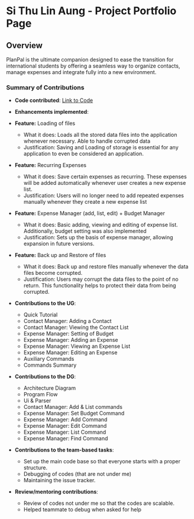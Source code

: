 # Si Thu Lin Aung - Project Portfolio Page

## Overview
PlanPal is the ultimate companion designed to ease the transition for international students by offering a seamless way to organize contacts, manage expenses and integrate fully into a new environment.

### Summary of Contributions
- **Code contributed**: [Link to Code](https://nus-cs2113-ay2425s1.github.io/tp-dashboard/?search=c2linaung&breakdown=true&sort=groupTitle%20dsc&sortWithin=title&since=2024-09-20&timeframe=commit&mergegroup=&groupSelect=groupByRepos&checkedFileTypes=docs~functional-code~test-code~other)

- **Enhancements implemented**:
- **Feature:** Loading of files
  - What it does: Loads all the stored data files into the application whenever necessary. Able to handle corrupted data
  - Justification: Saving and Loading of storage is essential for any application to even be considered an application.
- **Feature:** Recurring Expenses
  - What it does: Save certain expenses as recurring. These expenses will be added automatically whenever user creates a new expense list.
  - Justification: Users will no longer need to add repeated expenses manually whenever they create a new expense list
- **Feature:** Expense Manager (add, list, edit) + Budget Manager
  - What it does: Basic adding, viewing and editing of expense list. Additionally, budget setting was also implemented
  - Justification: Sets up the basis of expense manager, allowing expansion in future versions.
- **Feature:** Back up and Restore of files
  - What it does: Back up and restore files manually whenever the data files become corrupted.
  - Justification: Users may corrupt the data files to the point of no return. This functionality helps to protect their data from being corrupted.

- **Contributions to the UG**: 
  - Quick Tutorial
  - Contact Manager: Adding a Contact
  - Contact Manager: Viewing the Contact List
  - Expense Manager: Setting of Budget
  - Expense Manager: Adding an Expense
  - Expense Manager: Viewing an Expense List
  - Expense Manager: Editing an Expense
  - Auxiliary Commands
  - Commands Summary
- **Contributions to the DG**: 
  - Architecture Diagram
  - Program Flow
  - Ui & Parser
  - Contact Manager: Add & List commands
  - Expense Manager: Set Budget Command
  - Expense Manager: Add Command
  - Expense Manager: Edit Command
  - Expense Manager: List Command
  - Expense Manager: Find Command
- **Contributions to the team-based tasks**: 
  - Set up the main code base so that everyone starts with a proper structure.
  - Debugging of codes (that are not under me)
  - Maintaining the issue tracker.
- **Review/mentoring contributions**: 
  - Review of codes not under me so that the codes are scalable.
  - Helped teammate to debug when asked for help